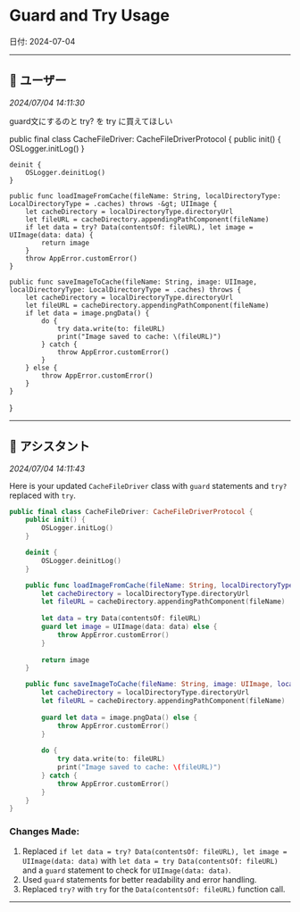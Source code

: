 # Guard and Try Usage

日付: 2024-07-04

---

## 👤 ユーザー
*2024/07/04 14:11:30*

guard文にするのと try? を try に買えてほしい

public final class CacheFileDriver: CacheFileDriverProtocol {
    public init() {
        OSLogger.initLog()
    }

    deinit {
        OSLogger.deinitLog()
    }

    public func loadImageFromCache(fileName: String, localDirectoryType: LocalDirectoryType = .caches) throws -&gt; UIImage {
        let cacheDirectory = localDirectoryType.directoryUrl
        let fileURL = cacheDirectory.appendingPathComponent(fileName)
        if let data = try? Data(contentsOf: fileURL), let image = UIImage(data: data) {
            return image
        }
        throw AppError.customError()
    }

    public func saveImageToCache(fileName: String, image: UIImage, localDirectoryType: LocalDirectoryType = .caches) throws {
        let cacheDirectory = localDirectoryType.directoryUrl
        let fileURL = cacheDirectory.appendingPathComponent(fileName)
        if let data = image.pngData() {
            do {
                try data.write(to: fileURL)
                print("Image saved to cache: \(fileURL)")
            } catch {
                throw AppError.customError()
            }
        } else {
            throw AppError.customError()
        }
    }
}

---

## 🤖 アシスタント
*2024/07/04 14:11:43*

Here is your updated `CacheFileDriver` class with `guard` statements and `try?` replaced with `try`.

```swift
public final class CacheFileDriver: CacheFileDriverProtocol {
    public init() {
        OSLogger.initLog()
    }

    deinit {
        OSLogger.deinitLog()
    }

    public func loadImageFromCache(fileName: String, localDirectoryType: LocalDirectoryType = .caches) throws -> UIImage {
        let cacheDirectory = localDirectoryType.directoryUrl
        let fileURL = cacheDirectory.appendingPathComponent(fileName)
        
        let data = try Data(contentsOf: fileURL)
        guard let image = UIImage(data: data) else {
            throw AppError.customError()
        }
        
        return image
    }

    public func saveImageToCache(fileName: String, image: UIImage, localDirectoryType: LocalDirectoryType = .caches) throws {
        let cacheDirectory = localDirectoryType.directoryUrl
        let fileURL = cacheDirectory.appendingPathComponent(fileName)
        
        guard let data = image.pngData() else {
            throw AppError.customError()
        }
        
        do {
            try data.write(to: fileURL)
            print("Image saved to cache: \(fileURL)")
        } catch {
            throw AppError.customError()
        }
    }
}
```

### Changes Made:
1. Replaced `if let data = try? Data(contentsOf: fileURL), let image = UIImage(data: data)` with `let data = try Data(contentsOf: fileURL)` and a `guard` statement to check for `UIImage(data: data)`.
2. Used `guard` statements for better readability and error handling.
3. Replaced `try?` with `try` for the `Data(contentsOf: fileURL)` function call.

---

